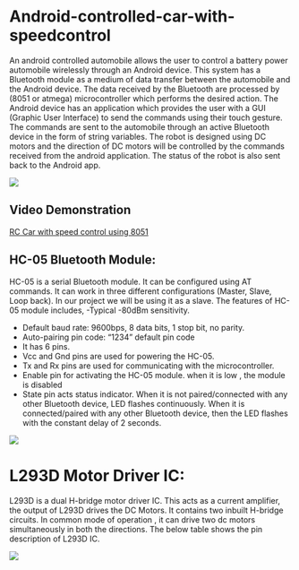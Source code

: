 # Android-controlled-car-with-speedcontrol
An android controlled automobile allows the user to control a battery power automobile wirelessly through an Android device. This system has a Bluetooth module as a medium of data transfer between the automobile and the Android device. The data received by the Bluetooth are processed by (8051 or atmega) microcontroller which performs the desired action. 
The Android device has an application which provides the user with a GUI (Graphic User Interface) to send the commands using their touch gesture. The commands are sent to the automobile through an active Bluetooth device in the form of string variables.
The robot is designed using DC motors and the direction of DC motors will be controlled by the commands received from the android application. The status of the robot is also sent back to the Android app.

![](https://github.com/Sankul2699/Android-controlled-car-with-speedcontrol/blob/master/images/bot%20image.jpeg)

## Video Demonstration
[RC Car with speed control using 8051](https://www.youtube.com/watch?v=-ZegOrQuoXg)


## HC-05 Bluetooth Module:
HC-05 is a serial Bluetooth module. It can be configured using AT commands. It can work in three different configurations (Master, Slave, Loop back). In our project we will be using it as a slave. The features of HC-05 module includes,
-Typical -80dBm sensitivity.
-	Default baud rate: 9600bps, 8 data bits, 1 stop bit, no parity.
-	Auto-pairing pin code: “1234” default pin code
-	It has 6 pins.
-	Vcc and Gnd pins are used for powering the HC-05.
-	Tx and Rx pins are used for communicating with the microcontroller.
-	Enable pin for activating the HC-05 module. when it is low , the module is disabled
-	State pin acts status indicator. When it is not paired/connected with any other Bluetooth device, LED flashes continuously. When it is connected/paired with any other Bluetooth device, then the LED flashes with the constant delay of 2 seconds.

![](https://github.com/Sankul2699/Android-controlled-car-with-speedcontrol/blob/master/images/hc05.JPG)

# L293D Motor Driver IC:
L293D is a dual H-bridge motor driver IC. This acts as a current amplifier, the output of L293D drives the DC Motors. It contains two inbuilt H-bridge circuits. In common mode of operation , it can drive two dc motors simultaneously in both the directions. The below table shows the pin description of L293D IC. 


![](https://github.com/Sankul2699/Android-controlled-car-with-speedcontrol/blob/master/images/motor_driver.JPG)




